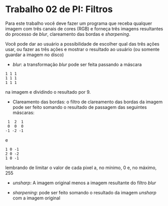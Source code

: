 # Trabalho 02 de PI: Filtros

Para este trabalho você deve fazer um programa que receba qualquer imagem com três canais de cores (RGB) e forneça três imagens resultantes do processo de *blur*, clareamento das bordas e *sharpening*.

Você pode dar ao usuário a possibilidade de escolher qual das três ações usar, ou fazer as três ações e mostrar o resultado ao usuário (ou somente guardar a imagem no disco)

 * *blur*: a transformação *blur* pode ser feita passando a máscara
 ```
 1 1 1
 1 1 1
 1 1 1
 ```
na imagem e dividindo o resultado por 9.

* Clareamento das bordas: o filtro de clareamento das bordas da imagem pode ser feito somando o resultado de passagem das seguintes máscaras:
```
 1  2  1
 0  0  0
-1 -2 -1
```
e
```
1 0 -1
2 0 -2
1 0 -1
```
lembrando de limitar o valor de cada pixel a, no mínimo, 0 e, no máximo, 255

* *unsharp*: A imagem original menos a imagem resultante do filtro *blur*

* *sharpening*: pode ser feito somando o resultado da imagem *unsharp* com a imagem original
